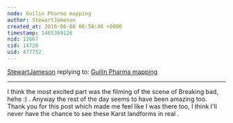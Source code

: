```yaml
---
node: Guilin Pharma mapping
author: StewartJameson
created_at: 2016-06-08 06:58:46 +0000
timestamp: 1465369126
nid: 12667
cid: 14728
uid: 477752
---
```




[StewartJameson](../profile/StewartJameson) replying to: [Guilin Pharma mapping](../notes/shanlter/02-07-2016/guilin-pharma-mapping)

----
I think the most excited part was the filming of the scene of Breaking bad, hehe :) . Anyway the rest of the day seems to have been amazing too. Thank you for this post which made me feel like I was there too, I think I'll never have the chance to see these Karst landforms in real .